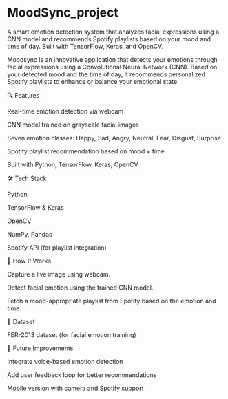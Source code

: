 # MoodSync_project
A smart emotion detection system that analyzes facial expressions using a CNN model and recommends Spotify playlists based on your mood and time of day. Built with TensorFlow, Keras, and OpenCV.

Moodsync is an innovative application that detects your emotions through facial expressions using a Convolutional Neural Network (CNN). Based on your detected mood and the time of day, it recommends personalized Spotify playlists to enhance or balance your emotional state.

🔍 Features

Real-time emotion detection via webcam

CNN model trained on grayscale facial images

Seven emotion classes: Happy, Sad, Angry, Neutral, Fear, Disgust, Surprise

Spotify playlist recommendation based on mood + time

Built with Python, TensorFlow, Keras, OpenCV


🛠 Tech Stack

Python

TensorFlow & Keras

OpenCV

NumPy, Pandas

Spotify API (for playlist integration)


🚀 How It Works

 Capture a live image using webcam.
  
 Detect facial emotion using the trained CNN model.
  
 Fetch a mood-appropriate playlist from Spotify based on the emotion and time.


📁 Dataset

FER-2013 dataset (for facial emotion training)


📌 Future Improvements

Integrate voice-based emotion detection

Add user feedback loop for better recommendations

Mobile version with camera and Spotify support
